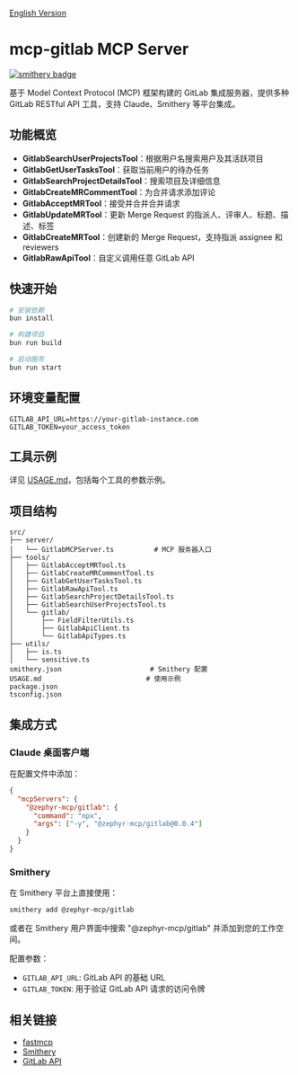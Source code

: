 [English Version](./README.en.md)

# mcp-gitlab MCP Server
[![smithery badge](https://smithery.ai/badge/@ZephyrDeng/mcp-server-gitlab)](https://smithery.ai/server/@ZephyrDeng/mcp-server-gitlab)

基于 Model Context Protocol (MCP) 框架构建的 GitLab 集成服务器，提供多种 GitLab RESTful API 工具，支持 Claude、Smithery 等平台集成。

## 功能概览

- **GitlabSearchUserProjectsTool**：根据用户名搜索用户及其活跃项目
- **GitlabGetUserTasksTool**：获取当前用户的待办任务
- **GitlabSearchProjectDetailsTool**：搜索项目及详细信息
- **GitlabCreateMRCommentTool**：为合并请求添加评论
- **GitlabAcceptMRTool**：接受并合并合并请求
- **GitlabUpdateMRTool**：更新 Merge Request 的指派人、评审人、标题、描述、标签
- **GitlabCreateMRTool**：创建新的 Merge Request，支持指派 assignee 和 reviewers
- **GitlabRawApiTool**：自定义调用任意 GitLab API

## 快速开始

```bash
# 安装依赖
bun install

# 构建项目
bun run build

# 启动服务
bun run start
```

## 环境变量配置

```env
GITLAB_API_URL=https://your-gitlab-instance.com
GITLAB_TOKEN=your_access_token
```

## 工具示例

详见 [USAGE.md](./USAGE.md)，包括每个工具的参数示例。

## 项目结构

```
src/
├── server/
│   └── GitlabMCPServer.ts          # MCP 服务器入口
├── tools/
│   ├── GitlabAcceptMRTool.ts
│   ├── GitlabCreateMRCommentTool.ts
│   ├── GitlabGetUserTasksTool.ts
│   ├── GitlabRawApiTool.ts
│   ├── GitlabSearchProjectDetailsTool.ts
│   ├── GitlabSearchUserProjectsTool.ts
│   └── gitlab/
│       ├── FieldFilterUtils.ts
│       ├── GitlabApiClient.ts
│       └── GitlabApiTypes.ts
├── utils/
│   ├── is.ts
│   └── sensitive.ts
smithery.json                      # Smithery 配置
USAGE.md                          # 使用示例
package.json
tsconfig.json
```

## 集成方式

### Claude 桌面客户端

在配置文件中添加：

```json
{
  "mcpServers": {
    "@zephyr-mcp/gitlab": {
      "command": "npx",
      "args": ["-y", "@zephyr-mcp/gitlab@0.0.4"]
    }
  }
}
```

### Smithery

在 Smithery 平台上直接使用：

```bash
smithery add @zephyr-mcp/gitlab
```

或者在 Smithery 用户界面中搜索 "@zephyr-mcp/gitlab" 并添加到您的工作空间。

配置参数：
- `GITLAB_API_URL`: GitLab API 的基础 URL
- `GITLAB_TOKEN`: 用于验证 GitLab API 请求的访问令牌

## 相关链接

- [fastmcp](https://github.com/punkpeye/fastmcp)
- [Smithery](https://smithery.ai/docs)
- [GitLab API](https://docs.gitlab.com/ee/api/rest/)

